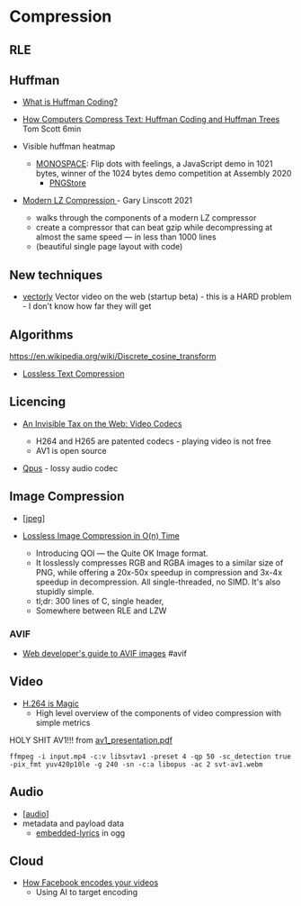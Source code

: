 Compression
===========

RLE
---

Huffman
-------
* [What is Huffman Coding?](https://www.baseclass.io/huffman-coding/)
* [How Computers Compress Text: Huffman Coding and Huffman Trees](https://www.youtube.com/watch?v=JsTptu56GM8&list=PL96C35uN7xGLLeET0dOWaKHkAlPsrkcha&index=3) Tom Scott 6min


* Visible huffman heatmap
    * [MONOSPACE](http://www.p01.org/MONOSPACE/): Flip dots with feelings, a JavaScript demo in 1021 bytes, winner of the 1024 bytes demo competition at Assembly 2020
        * [PNGStore](https://www.iamcal.com/png-store/)

* [Modern LZ Compression ](https://glinscott.github.io/lz/index.html) - Gary Linscott 2021
    * walks through the components of a modern LZ compressor
    * create a compressor that can beat gzip while decompressing at almost the same speed — in less than 1000 lines
    * (beautiful single page layout with code)

New techniques
--------------
* [vectorly](https://vectorly.io/) Vector video on the web (startup beta) - this is a HARD problem - I don't know how far they will get

Algorithms
-----------

https://en.wikipedia.org/wiki/Discrete_cosine_transform

* [Lossless Text Compression](https://bilalonureskili.com/files/LTC_en.pdf)

Licencing
---------

* [An Invisible Tax on the Web: Video Codecs](https://blog.mozilla.org/blog/2018/07/11/royalty-free-web-video-codecs/)
    * H264 and H265 are patented codecs - playing video is not free
    * AV1 is open source

* [Qpus](https://wiki.xiph.org/OpusFAQ) - lossy audio codec


Image Compression
-----------------

* [[jpeg]]

* [Lossless Image Compression in O(n) Time](https://phoboslab.org/log/2021/11/qoi-fast-lossless-image-compression)
    * Introducing QOI — the Quite OK Image format. 
    * It losslessly compresses RGB and RGBA images to a similar size of PNG, while offering a 20x-50x speedup in compression and 3x-4x speedup in decompression. All single-threaded, no SIMD. It's also stupidly simple.
    * tl;dr: 300 lines of C, single header, 
    * Somewhere between RLE and LZW

### AVIF
* [Web developer's guide to AVIF images](https://darekkay.com/blog/avif-images/) #avif


Video
-----

* [H.264 is Magic](https://sidbala.com/h-264-is-magic/)
    * High level overview of the components of video compression with simple metrics

HOLY SHIT AV1!!!
from [av1_presentation.pdf](https://www.mlug-au.org/lib/exe/fetch.php?media=av1_presentation.pdf)
```
ffmpeg -i input.mp4 -c:v libsvtav1 -preset 4 -qp 50 -sc_detection true -pix_fmt yuv420p10le -g 240 -sn -c:a libopus -ac 2 svt-av1.webm
```

Audio
-----

* [[audio]]
* metadata and payload data
    * [embedded-lyrics](https://cweiske.de/tagebuch/embedded-lyrics.htm) in ogg

Cloud
-----

* [How Facebook encodes your videos](https://engineering.fb.com/2021/04/05/video-engineering/how-facebook-encodes-your-videos/)
    * Using AI to target encoding

[//begin]: # "Autogenerated link references for markdown compatibility"
[jpeg]: jpeg.md "JPEG"
[audio]: audio.md "Audio"
[//end]: # "Autogenerated link references"